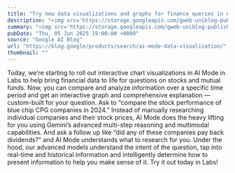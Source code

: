 ```yaml
---
title: "Try new data visualizations and graphs for finance queries in AI Mode."
description: "<img src='https://storage.googleapis.com/gweb-uniblog-publish-prod/images/BlueChip_1920x1080.max-600x600.format-webp.webp' />Today, we’re starting to roll out interactive chart visualizations in AI Mode in Labs to help bring financial data to life for questions on stocks and mutual funds.Now, …"
summary: "<img src='https://storage.googleapis.com/gweb-uniblog-publish-prod/images/BlueChip_1920x1080.max-600x600.format-webp.web"
pubDate: "Thu, 05 Jun 2025 19:00:00 +0000"
source: "Google AI Blog"
url: "https://blog.google/products/search/ai-mode-data-visualization/"
thumbnail: ""
---
```


Today, we’re starting to roll out interactive chart visualizations in AI Mode in Labs to help bring financial data to life for questions on stocks and mutual funds.
Now, you can compare and analyze information over a specific time period and get an interactive graph and comprehensive explanation — custom-built for your question.
Ask to “compare the stock performance of blue chip CPG companies in 2024.” Instead of manually researching individual companies and their stock prices, AI Mode does the heavy lifting for you using Gemini’s advanced multi-step reasoning and multimodal capabilities. And ask a follow up like “did any of these companies pay back dividends?” and AI Mode understands what to research for you.
Under the hood, our advanced models understand the intent of the question, tap into real-time and historical information and intelligently determine how to present information to help you make sense of it. Try it out today in Labs!